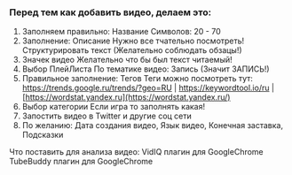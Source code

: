 ### Перед тем как добавить видео, делаем это:

1. Заполняем правильно: Название
Символов: 20 - 70
2. Заполнение: Описание
Нужно все тчательно посмотреть! Структурировать текст (Желательно соблюдать обзацы!)
3. Значек видео
Желательно что бы был текст читаемый!
4. Выбор ПлейЛиста
По тематике видео: Запись (Значит ЗАПИСЬ!)
5. Правильное заполнение: Тегов
Теги можно посмотреть тут: 
https://trends.google.ru/trends/?geo=RU | https://keywordtool.io/ru | [https://wordstat.yandex.ru](https://wordstat.yandex.ru/)
6. Выбор категории
Если игра то заполнять какая!
7. Запостить видео в Twitter и другие соц сети
8. По желанию:
Дата создания видео, Язык видео, Конечная заставка, Подсказки

Что поставить для анализа видео:
VidIQ плагин для GoogleChrome
TubeBuddy плагин для GoogleChrome